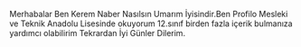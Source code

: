 Merhabalar Ben Kerem Naber Nasılsın Umarım İyisindir.Ben Profilo Mesleki ve Teknik Anadolu Lisesinde okuyorum 12.sınıf 
birden fazla içerik bulmanıza yardımcı olabilirim
Tekrardan İyi Günler Dilerim.


